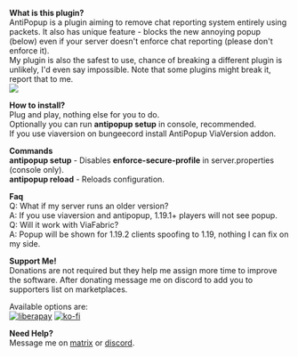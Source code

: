 
**What is this plugin?** \
AntiPopup is a plugin aiming to remove chat reporting system entirely using packets. It also has unique feature - blocks the new annoying popup (below) even if your server doesn't enforce chat reporting (please don't enforce it). \
My plugin is also the safest to use, chance of breaking a different plugin is unlikely, I'd even say impossible. Note that some plugins might break it, report that to me. \
![](https://cdn.discordapp.com/attachments/834878536816525344/1002561207603048468/unknown.png)

**How to install?**\
Plug and play, nothing else for you to do. \
Optionally you can run **antipopup setup** in console, recommended. \
If you use viaversion on bungeecord install AntiPopup ViaVersion addon.

**Commands** \
**antipopup setup** - Disables **enforce-secure-profile** in server.properties (console only). \
**antipopup reload** - Reloads configuration.

**Faq** \
Q: What if my server runs an older version? \
A: If you use viaversion and antipopup, 1.19.1+ players will not see popup. \
Q: Will it work with ViaFabric? \
A: Popup will be shown for 1.19.2 clients spoofing to 1.19, nothing I can fix on my side.

**Support Me!** \
Donations are not required but they help me assign more time to improve the software. After donating message me on discord to add you to supporters list on marketplaces.

Available options are: \
[![liberapay](https://liberapay.com/assets/widgets/donate.svg "")](https://liberapay.com/Kaspian/donate "")
[![ko-fi](https://i.imgur.com/TUJMO7O.png "")](https://ko-fi.com/kaspiandev "")

**Need Help?** \
Message me on [matrix](https://matrix.to/#/#future-project:matrix.org) or [discord](https://discord.gg/eak2zA4s6m).
